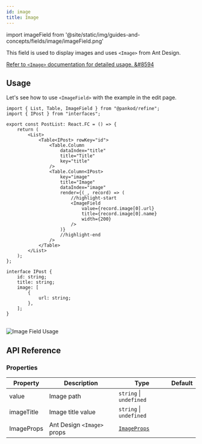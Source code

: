 ```yaml
---
id: image
title: Image
---
```


import imageField from '@site/static/img/guides-and-concepts/fields/image/imageField.png'

This field is used to display images and uses `<Image>` from Ant Design.

[Refer to `<Image>` documentation for detailed usage. &#8594](https://ant.design/components/image/#header)

## Usage

Let's see how to use `<ImageField>` with the example in the edit page.

```tsx
import { List, Table, ImageField } from "@pankod/refine";
import { IPost } from "interfaces";

export const PostList: React.FC = () => {
    return (
        <List>
            <Table<IPost> rowKey="id">
                <Table.Column
                    dataIndex="title"
                    title="Title"
                    key="title"
                />
                <Table.Column<IPost>
                    key="image"
                    title="Image"
                    dataIndex="image"
                    render={(_, record) => (
                        //highlight-start
                        <ImageField
                            value={record.image[0].url}
                            title={record.image[0].name}
                            width={200}
                        />
                    )}
                    //highlight-end
                />
            </Table>
        </List>
    );
};
```

```tsx title="interfaces/index.d.ts"
interface IPost {
    id: string;
    title: string;
    image: [
        {
            url: string;
        },
    ];
}
```

<br/>
<div>
    <img src={imageField} alt="Image Field Usage"/>
</div>

## API Reference

### Properties

| Property   | Description                | Type                                                     | Default |
| ---------- | -------------------------- | -------------------------------------------------------- | ------- |
| value      | Image path                 | `string` \| `undefined`                                  |         |
| imageTitle | Image title value          | `string` \| `undefined`                                  |         |
| ImageProps | Ant Design `<Image>` props | [`ImageProps`](https://ant.design/components/image/#API) |         |
